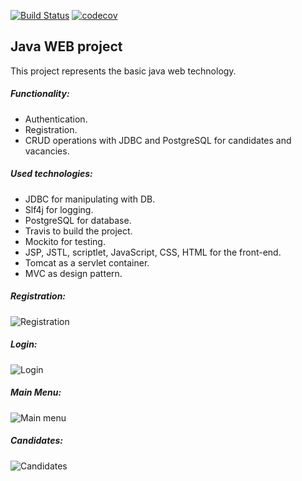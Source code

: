 [![Build Status](https://travis-ci.org/andreykirson/job4j_dreamjob.svg?branch=master)](https://travis-ci.org/andreykirson/job4j_dreamjob)
[![codecov](https://codecov.io/gh/andreykirson/job4j_dreamjob/branch/master/graph/badge.svg)](https://codecov.io/gh/andreykirson/job4j_dreamjob)




## Java WEB project

This project represents the basic java web technology. 

##### Functionality:
- Authentication.
- Registration.
- CRUD operations with JDBC and PostgreSQL for candidates and vacancies.

##### Used technologies:

- JDBC for manipulating with DB.
- Slf4j for logging.
- PostgreSQL for database.
- Travis to build the project.
- Mockito for testing.
- JSP, JSTL, scriptlet, JavaScript, CSS, HTML for the front-end.
- Tomcat as a servlet container.
- MVC as design pattern.

##### Registration:

![Registration](https://user-images.githubusercontent.com/32255911/99161110-615cf300-273a-11eb-9d11-5e37c585994b.png)

##### Login:

![Login](https://user-images.githubusercontent.com/32255911/99161138-a2550780-273a-11eb-9d4c-11b0024680ec.png)

##### Main Menu:

![Main menu](https://user-images.githubusercontent.com/32255911/99161118-746fc300-273a-11eb-9532-fa7a41fb2dda.png)

##### Candidates:

![Candidates](https://user-images.githubusercontent.com/32255911/99161116-720d6900-273a-11eb-978b-cbfa7a323b88.png)